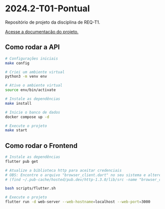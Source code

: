 # 2024.2-T01-Pontual
Repositório de projeto da disciplina de REQ-T1.<br>

<a href="https://mdsreq-fga-unb.github.io/2024.2-T01-Pontual/">Acesse a documentação do projeto.</a>

## Como rodar a API

```bash
# Configurações iniciais
make config

# Criei um ambiente virtual
python3 -m venv env

# Ative o ambiente virtual
source env/bin/activate

# Instale as dependências
make install

# Inicie o banco de dados
docker compose up -d

# Execute o projeto
make start
```

## Como rodar o Frontend

```bash
# Instale as dependências
flutter pub get

# Atualize a biblioteca http para aceitar credenciais
# OBS: Encontre o arquivo "browser_client.dart" no seu sistema e altere as linhas 4 e 7:
# (find ~/.pub-cache/hosted/pub.dev/http-1.3.0/lib/src -name "browser_client.dart")

bash scripts/flutter.sh

# Execute o projeto
flutter run -d web-server --web-hostname=localhost --web-port=3000
```
